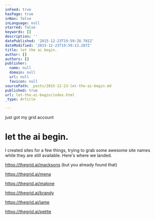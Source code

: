 ```yaml
---
inFeed: true
hasPage: true
inNav: false
inLanguage: null
starred: false
keywords: []
description: ''
datePublished: '2015-12-23T19:59:28.701Z'
dateModified: '2015-12-23T19:59:13.287Z'
title: let the ai begin.
author: []
authors: []
publisher:
  name: null
  domain: null
  url: null
  favicon: null
sourcePath: _posts/2015-12-23-let-the-ai-begin.md
published: true
url: let-the-ai-begin/index.html
_type: Article

---
```

just got my grid account

# let the ai begin.

I created sites for a few things, trying to grab some awesome site names while they are still available.  Here's where we landed.

https://thegrid.ai/macksons  (but you already found that)

https://thegrid.ai/mena

https://thegrid.ai/malone

https://thegrid.ai/brandy

https://thegrid.ai/jame

https://thegrid.ai/petite